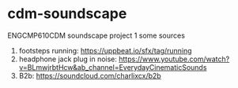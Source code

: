 # cdm-soundscape
ENGCMP610CDM soundscape project 1
some sources 
1. footsteps running: https://uppbeat.io/sfx/tag/running 
2. headphone jack plug in noise: https://www.youtube.com/watch?v=BLmwjrbtHcw&ab_channel=EverydayCinematicSounds
3. B2b: https://soundcloud.com/charlixcx/b2b

